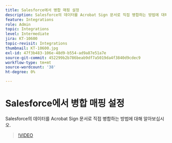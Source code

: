 ```yaml
---
title: Salesforce에서 병합 매핑 설정
description: Salesforce의 데이터를 Acrobat Sign 문서로 직접 병합하는 방법에 대해 알아보십시오
feature: Integrations
role: Admin
topic: Integrations
level: Intermediate
jira: KT-10600
topic-revisit: Integrations
thumbnail: KT-10600.jpg
exl-id: 47f3b483-106e-48d9-b554-ad9a87e51a7e
source-git-commit: 452299b2b786beab9df7a5019da4f3840d9cdec9
workflow-type: tm+mt
source-wordcount: '38'
ht-degree: 0%

---
```


# Salesforce에서 병합 매핑 설정

Salesforce의 데이터를 Acrobat Sign 문서로 직접 병합하는 방법에 대해 알아보십시오.

>[!VIDEO](https://video.tv.adobe.com/v/3409412?quality=12&learn=on&hidetitle=true)
